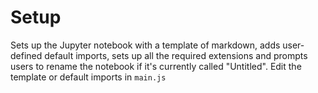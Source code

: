 Setup
=========
Sets up the Jupyter notebook with a template of markdown, adds user-defined default imports, 
sets up all the required extensions and prompts users to rename the notebook if it's currently called "Untitled".
Edit the template or default imports in `main.js`